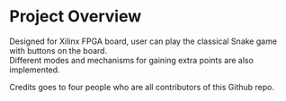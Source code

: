 # Project Overview

Designed for Xilinx FPGA board, user can play the classical Snake game with buttons on the board.\
Different modes and mechanisms for gaining extra points are also implemented.

Credits goes to four people who are all contributors of this Github repo.  


